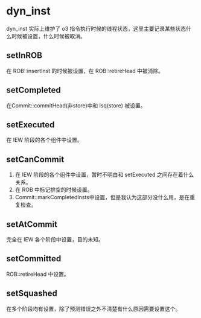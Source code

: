 # dyn_inst

dyn_inst 实际上维护了 o3 指令执行时候的线程状态，这里主要记录某些状态什么时候被设置，什么时候被取消。

## setInROB

在 ROB::insertInst 的时候被设置，在 ROB::retireHead 中被消除。

## setCompleted

在Commit::commitHead(非store)中和 lsq(store) 被设置。

## setExecuted

在 IEW 阶段的各个组件中设置。

## setCanCommit

1. 在 IEW 阶段的各个组件中设置，暂时不明白和 setExecuted 之间存在着什么关系。
2. 在 ROB 中标记排空的时候设置。
3. Commit::markCompletedInsts中设置，但是我认为这部分没什么用，是在重复检查。

## setAtCommit

完全在 IEW 各个阶段中设置，目的未知。

## setCommitted

ROB::retireHead 中设置。

## setSquashed

在多个阶段均有设置，除了预测错误之外不清楚有什么原因需要设置这个。